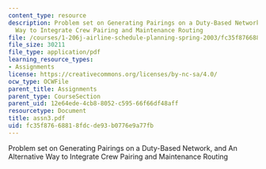 ```yaml
---
content_type: resource
description: Problem set on Generating Pairings on a Duty-Based Network, and An Alternative
  Way to Integrate Crew Pairing and Maintenance Routing
file: /courses/1-206j-airline-schedule-planning-spring-2003/fc35f87668818fdcde93b0776e9a77fb_assn3.pdf
file_size: 30211
file_type: application/pdf
learning_resource_types:
- Assignments
license: https://creativecommons.org/licenses/by-nc-sa/4.0/
ocw_type: OCWFile
parent_title: Assignments
parent_type: CourseSection
parent_uid: 12e64ede-4cb8-8052-c595-66f66df48aff
resourcetype: Document
title: assn3.pdf
uid: fc35f876-6881-8fdc-de93-b0776e9a77fb
---
```

Problem set on Generating Pairings on a Duty-Based Network, and An Alternative Way to Integrate Crew Pairing and Maintenance Routing
